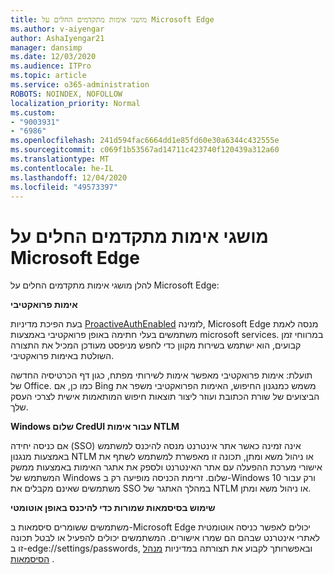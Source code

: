 ```yaml
---
title: מושגי אימות מתקדמים החלים על Microsoft Edge
ms.author: v-aiyengar
author: AshaIyengar21
manager: dansimp
ms.date: 12/03/2020
ms.audience: ITPro
ms.topic: article
ms.service: o365-administration
ROBOTS: NOINDEX, NOFOLLOW
localization_priority: Normal
ms.custom:
- "9003931"
- "6986"
ms.openlocfilehash: 241d594fac6664dd1e85fd60e30a6344c432555e
ms.sourcegitcommit: c069f1b53567ad14711c423740f120439a312a60
ms.translationtype: MT
ms.contentlocale: he-IL
ms.lasthandoff: 12/04/2020
ms.locfileid: "49573397"
---
```

# <a name="advanced-authentication-concepts-applicable-to-microsoft-edge"></a>מושגי אימות מתקדמים החלים על Microsoft Edge

להלן מושגי אימות מתקדמים החלים על Microsoft Edge:

**אימות פרואקטיבי**

בעת הפיכת מדיניות [ProactiveAuthEnabled](https://go.microsoft.com/fwlink/?linkid=2134621) לזמינה, Microsoft Edge מנסה לאמת משתמשים בעלי חתימה באופן פרואקטיבי באמצעות microsoft services. במרווחי זמן קבועים, הוא ישתמש בשירות מקוון כדי לחפש מניפסט מעודכן המכיל את התצורה השולטת באימות פרואקטיבי.

תועלת: אימות פרואקטיבי מאפשר אימות לשירותי מפתח, כגון דף הכרטיסיה החדשה של Office. כמו כן, אם Bing משמש כמנגנון החיפוש, האימות הפרואקטיבי משפר את הביצועים של שורת הכתובת ועוזר ליצור תוצאות חיפוש המותאמות אישית לצרכי העסק שלך.

**Windows שלום CredUI עבור אימות NTLM**

אם כניסה יחידה (SSO) אינה זמינה כאשר אתר אינטרנט מנסה להיכנס למשתמש באמצעות מנגנון NTLM או ניהול משא ומתן, תכונה זו מאפשרת למשתמש לשתף את אישורי מערכת ההפעלה עם אתר האינטרנט ולספק את אתגר האימות באמצעות ממשק המשתמש של Windows שלום. זרימת הכניסה מופיעה רק ב-Windows 10 ורק עבור משתמשים שאינם מקבלים את SSO במהלך האתגר של NTLM או ניהול משא ומתן.

**שימוש בסיסמאות שמורות כדי להיכנס באופן אוטומטי**

משתמשים ששומרים סיסמאות ב-Microsoft Edge יכולים לאפשר כניסה אוטומטית לאתרי אינטרנט שבהם הם שמרו אישורים. המשתמשים יכולים להפעיל או לבטל תכונה זו ב-edge://settings/passwords, ובאפשרותך לקבוע את תצורתה במדיניות [מנהל הסיסמאות](https://go.microsoft.com/fwlink/?linkid=2134622) .
